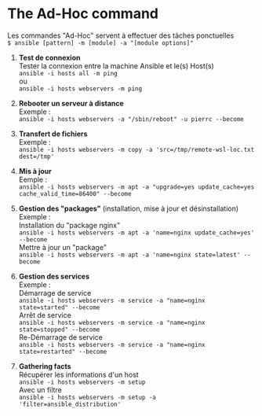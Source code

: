 # The Ad-Hoc command
Les commandes "Ad-Hoc" servent à effectuer des tâches ponctuelles<br/>
``$ ansible [pattern] -m [module] -a "[module options]"``

1. **Test de connexion**<br/>
Tester la connexion entre la machine Ansible et le(s) Host(s)<br/>
``
ansible -i hosts all -m ping
``<br/>
ou<br/>
``
ansible -i hosts webservers -m ping
``

2. **Rebooter un serveur à distance**<br/>
Exemple :<br/>
``
ansible -i hosts webservers -a "/sbin/reboot" -u pierrc --become
``
3. **Transfert de fichiers**<br/>
Exemple :<br/>
``
ansible -i hosts webservers -m copy -a 'src=/tmp/remote-wsl-loc.txt dest=/tmp'
``
4. **Mis à jour**<br/>
Eemple :<br/>
``
ansible -i hosts webservers -m apt -a "upgrade=yes update_cache=yes cache_valid_time=86400" --become
``
5. **Gestion des "packages"** (installation, mise à jour et désinstallation)<br/>
Exemple :<br/>
Installation du "package nginx"<br/>
``
ansible -i hosts webservers -m apt -a 'name=nginx update_cache=yes' --become
``<br/>
Mettre à jour un "package"<br/>
``
ansible -i hosts webservers -m apt -a 'name=nginx state=latest' --become
``
6. **Gestion des services**<br/>
Exemple :<br/>
Démarrage de service<br/>
``
ansible -i hosts webservers -m service -a "name=nginx state=started" --become
``<br/>
Arrêt de service<br/>
``
ansible -i hosts webservers -m service -a "name=nginx state=stopped" --become
``<br/>
Re-Démarrage de service<br/>
``
ansible -i hosts webservers -m service -a "name=nginx state=restarted" --become
``
7. **Gathering facts**<br/>
Récupérer les informations d'un host<br/>
``
ansible -i hosts webservers -m setup
``<br/>
Avec un filtre<br/>
``
ansible -i hosts webservers -m setup -a 'filter=ansible_distribution'
``









